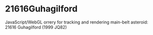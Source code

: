 # 21616Guhagilford
JavaScript/WebGL orrery for tracking and rendering main-belt asteroid: 21616 Guhagilford (1999 JQ82)
